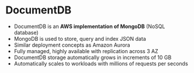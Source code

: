 # DocumentDB

- DocumentDB is an **AWS implementation of MongoDB** (NoSQL database)
- MongoDB is used to store, query and index JSON data
- Similar deployment concepts as Amazon Aurora
- Fully managed, highly available with replication across 3 AZ
- DocumentDB storage automatically grows in increments of 10 GB
- Automatically scales to workloads with millions of requests per seconds